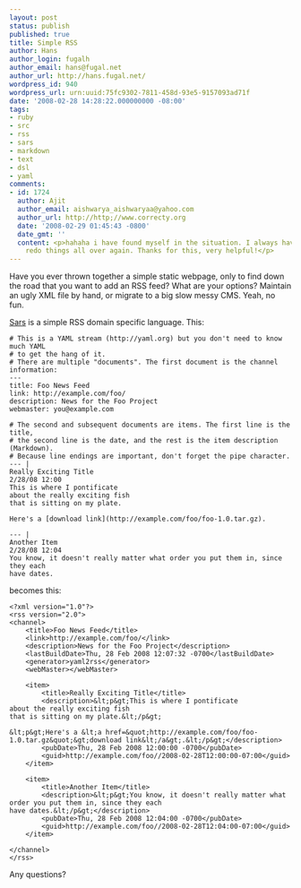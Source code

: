 ```yaml
---
layout: post
status: publish
published: true
title: Simple RSS
author: Hans
author_login: fugalh
author_email: hans@fugal.net
author_url: http://hans.fugal.net/
wordpress_id: 940
wordpress_url: urn:uuid:75fc9302-7811-458d-93e5-9157093ad71f
date: '2008-02-28 14:28:22.000000000 -08:00'
tags:
- ruby
- src
- rss
- sars
- markdown
- text
- dsl
- yaml
comments:
- id: 1724
  author: Ajit
  author_email: aishwarya_aishwaryaa@yahoo.com
  author_url: http://http;//www.correcty.org
  date: '2008-02-29 01:45:43 -0800'
  date_gmt: ''
  content: <p>hahaha i have found myself in the situation. I always have to do and
    redo things all over again. Thanks for this, very helpful!</p>
---
```

<p>Have you ever thrown together a simple static webpage, only to find down the road that you want to add an RSS feed? What are your options? Maintain an ugly XML file by hand, or migrate to a big slow messy CMS. Yeah, no fun.</p>

<p><a href="http://hans.fugal.net/src/sars">Sars</a> is a simple RSS domain specific language. This:</p>

<pre><code># This is a YAML stream (http://yaml.org) but you don't need to know much YAML
# to get the hang of it.
# There are multiple "documents". The first document is the channel information:
---
title: Foo News Feed
link: http://example.com/foo/
description: News for the Foo Project
webmaster: you@example.com

# The second and subsequent documents are items. The first line is the title,
# the second line is the date, and the rest is the item description (Markdown).
# Because line endings are important, don't forget the pipe character.
--- |
Really Exciting Title
2/28/08 12:00
This is where I pontificate
about the really exciting fish
that is sitting on my plate.

Here's a [download link](http://example.com/foo/foo-1.0.tar.gz).

--- |
Another Item
2/28/08 12:04
You know, it doesn't really matter what order you put them in, since they each
have dates.
</code></pre>

<p>becomes this:</p>

<pre><code>&lt;?xml version="1.0"?&gt;
&lt;rss version="2.0"&gt;
&lt;channel&gt;
    &lt;title&gt;Foo News Feed&lt;/title&gt;
    &lt;link&gt;http://example.com/foo/&lt;/link&gt;
    &lt;description&gt;News for the Foo Project&lt;/description&gt;
    &lt;lastBuildDate&gt;Thu, 28 Feb 2008 12:07:32 -0700&lt;/lastBuildDate&gt;
    &lt;generator&gt;yaml2rss&lt;/generator&gt;
    &lt;webMaster&gt;&lt;/webMaster&gt;

    &lt;item&gt;
        &lt;title&gt;Really Exciting Title&lt;/title&gt;
        &lt;description&gt;&amp;lt;p&amp;gt;This is where I pontificate
about the really exciting fish
that is sitting on my plate.&amp;lt;/p&amp;gt;

&amp;lt;p&amp;gt;Here's a &amp;lt;a href=&amp;quot;http://example.com/foo/foo-1.0.tar.gz&amp;quot;&amp;gt;download link&amp;lt;/a&amp;gt;.&amp;lt;/p&amp;gt;&lt;/description&gt;
        &lt;pubDate&gt;Thu, 28 Feb 2008 12:00:00 -0700&lt;/pubDate&gt;
        &lt;guid&gt;http://example.com/foo//2008-02-28T12:00:00-07:00&lt;/guid&gt;
    &lt;/item&gt;

    &lt;item&gt;
        &lt;title&gt;Another Item&lt;/title&gt;
        &lt;description&gt;&amp;lt;p&amp;gt;You know, it doesn't really matter what order you put them in, since they each
have dates.&amp;lt;/p&amp;gt;&lt;/description&gt;
        &lt;pubDate&gt;Thu, 28 Feb 2008 12:04:00 -0700&lt;/pubDate&gt;
        &lt;guid&gt;http://example.com/foo//2008-02-28T12:04:00-07:00&lt;/guid&gt;
    &lt;/item&gt;

&lt;/channel&gt;
&lt;/rss&gt;
</code></pre>

<p>Any questions?</p>
